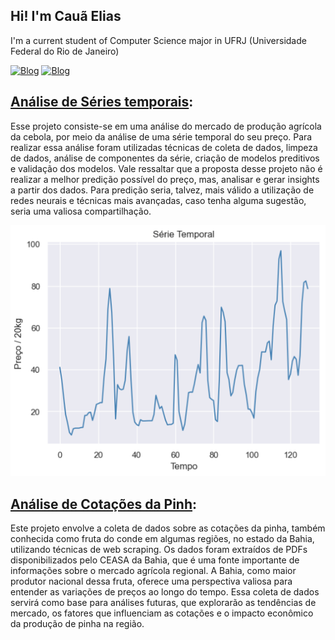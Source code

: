 ## Hi! I'm Cauã Elias
I'm a current student of Computer Science major in UFRJ (Universidade Federal do Rio de Janeiro)

[![Blog](https://img.shields.io/badge/Kaggle-20BEFF?style=for-the-badge&logo=Kaggle&logoColor=white)](https://www.kaggle.com/cauelias)
[![Blog](https://img.shields.io/badge/LinkedIn-0077B5?style=for-the-badge&logo=linkedin&logoColor=white)](https://www.linkedin.com/in/cau%C3%A3-elias-6b54711b7/)

## [Análise de Séries temporais](https://github.com/cauaedm/time_series_forecasting):

Esse projeto consiste-se em uma análise do mercado de produção agrícola da cebola, por meio da análise de uma série temporal do seu preço. Para realizar essa análise foram utilizadas técnicas de coleta de dados, limpeza de dados, análise de componentes da série, criação de modelos preditivos e validação dos modelos. Vale ressaltar que a proposta desse projeto não é realizar a melhor predição possível do preço, mas, analisar e gerar insights a partir dos dados. Para predição seria, talvez, mais válido a utilização de redes neurais e técnicas mais avançadas, caso tenha alguma sugestão, seria uma valiosa compartilhação.

![serie_temporal](time_series_plot.png)

## [Análise de Cotações da Pinh]([[https://github.com/cauaedm/supermarket_history_analysis](https://github.com/cauaedm/pinha-analise/blob/main/README.md](https://github.com/cauaedm/pinha-analise))):

Este projeto envolve a coleta de dados sobre as cotações da pinha, também conhecida como fruta do conde em algumas regiões, no estado da Bahia, utilizando técnicas de web scraping. Os dados foram extraídos de PDFs disponibilizados pelo CEASA da Bahia, que é uma fonte importante de informações sobre o mercado agrícola regional. A Bahia, como maior produtor nacional dessa fruta, oferece uma perspectiva valiosa para entender as variações de preços ao longo do tempo. Essa coleta de dados servirá como base para análises futuras, que explorarão as tendências de mercado, os fatores que influenciam as cotações e o impacto econômico da produção de pinha na região.
